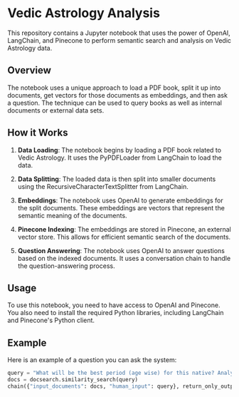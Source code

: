 # Vedic Astrology Analysis

This repository contains a Jupyter notebook that uses the power of OpenAI, LangChain, and Pinecone to perform semantic search and analysis on Vedic Astrology data.

## Overview

The notebook uses a unique approach to load a PDF book, split it up into documents, get vectors for those documents as embeddings, and then ask a question. The technique can be used to query books as well as internal documents or external data sets.

## How it Works

1. **Data Loading**: The notebook begins by loading a PDF book related to Vedic Astrology. It uses the PyPDFLoader from LangChain to load the data.

2. **Data Splitting**: The loaded data is then split into smaller documents using the RecursiveCharacterTextSplitter from LangChain.

3. **Embeddings**: The notebook uses OpenAI to generate embeddings for the split documents. These embeddings are vectors that represent the semantic meaning of the documents.

4. **Pinecone Indexing**: The embeddings are stored in Pinecone, an external vector store. This allows for efficient semantic search of the documents.

5. **Question Answering**: The notebook uses OpenAI to answer questions based on the indexed documents. It uses a conversation chain to handle the question-answering process.

## Usage

To use this notebook, you need to have access to OpenAI and Pinecone. You also need to install the required Python libraries, including LangChain and Pinecone's Python client.

## Example

Here is an example of a question you can ask the system:

```python
query = "What will be the best period (age wise) for this native? Analyze all his below details: ..."
docs = docsearch.similarity_search(query)
chain({"input_documents": docs, "human_input": query}, return_only_outputs=True)
```
